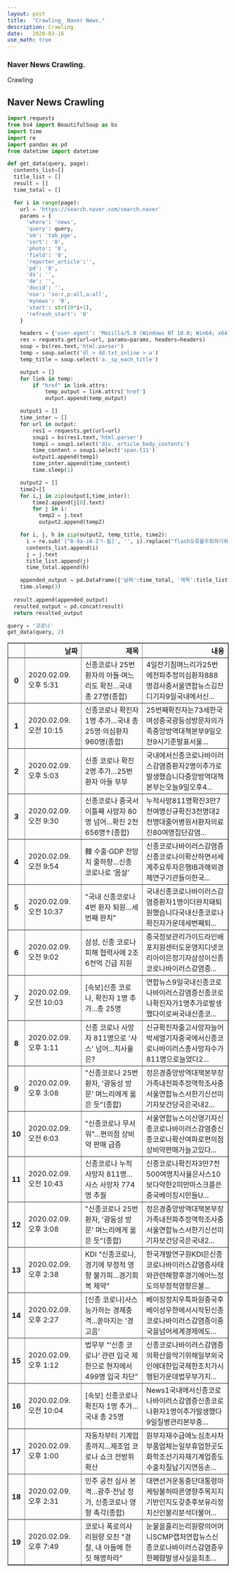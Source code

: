 ```yaml
---
layout: post
title:  "Crawling_ Naver News."
description: Crawling.
date:   2020-03-16
use_math: true
---
```

### Naver News Crawling.
Crawling

## Naver News Crawling


```python
import requests 
from bs4 import BeautifulSoup as bs
import time
import re
import pandas as pd
from datetime import datetime
```


```python
def get_data(query, page):
  contents_list=[]
  title_list = []
  result = [] 
  time_total = []

  for i in range(page):
    url = 'https://search.naver.com/search.naver'
    params = {
      'where': 'news',
      'query': query,
      'sm': 'tab_pge',
      'sort': '0',
      'photo': '0',
      'field': '0',
      'reporter_article':'', 
      'pd': '0',
      'ds': '',
      'de': '',
      'docid': '',
      'nso': 'so:r,p:all,a:all',
      'mynews': '0',
      'start': str(10*i+1),
      'refresh_start': '0'
    }

    headers = {'user-agent': 'Mozilla/5.0 (Windows NT 10.0; Win64; x64) AppleWebKit/537.36 (KHTML, like Gecko) Chrome/80.0.3987.87 Safari/537.36'}
    res = requests.get(url=url, params=params, headers=headers)
    soup = bs(res.text,'html.parser')
    temp = soup.select('dl > dd.txt_inline > a')
    temp_title = soup.select('a._sp_each_title')

    output = []
    for link in temp:
        if "href" in link.attrs:
            temp_output = link.attrs['href']
            output.append(temp_output)

    output1 = []
    time_inter = []
    for url in output:
        res1 = requests.get(url=url)
        soup1 = bs(res1.text,'html.parser')
        temp1 = soup1.select('div._article_body_contents')
        time_content = soup1.select('span.t11')
        output1.append(temp1)
        time_inter.append(time_content)
        time.sleep(1)

    output2 = []
    time2=[]
    for i,j in zip(output1,time_inter):
        time2.append(j[0].text)
        for j in i:
          temp2 = j.text
          output2.append(temp2)

    for i, j, h in zip(output2, temp_title, time2):
      i = re.sub('[^0-9a-zA-Zㄱ-힗]', '', i).replace("flash오류를우회하기위한함수추가functionflashremoveCallback","").strip()
      contents_list.append(i)
      j = j.text
      title_list.append(j)
      time_total.append(h)

    appended_output = pd.DataFrame({'날짜':time_total, '제목':title_list, '내용':contents_list})
    time.sleep(3)
 
  result.append(appended_output)
  resulted_output = pd.concat(result)
  return resulted_output

```


```python
query = '코로나'
get_data(query, 2)
```




<div>
<style scoped>
    .dataframe tbody tr th:only-of-type {
        vertical-align: middle;
    }

    .dataframe tbody tr th {
        vertical-align: top;
    }

    .dataframe thead th {
        text-align: right;
    }
</style>
<table border="1" class="dataframe">
  <thead>
    <tr style="text-align: right;">
      <th></th>
      <th>날짜</th>
      <th>제목</th>
      <th>내용</th>
    </tr>
  </thead>
  <tbody>
    <tr>
      <th>0</th>
      <td>2020.02.09. 오후 5:31</td>
      <td>신종코로나 25번 환자의 아들·며느리도 확진…국내 총 27명(종합)</td>
      <td>4일잔기침며느리가25번에전파추정의심환자888명검사중서울연합뉴스김잔디기자9일국내에서신...</td>
    </tr>
    <tr>
      <th>1</th>
      <td>2020.02.09. 오전 10:15</td>
      <td>신종코로나 확진자 1명 추가…국내 총 25명·의심환자 960명(종합)</td>
      <td>25번째확진자는73세한국여성중국광둥성방문자의가족중앙방역대책본부9일오전9시기준발표서울...</td>
    </tr>
    <tr>
      <th>2</th>
      <td>2020.02.09. 오후 5:03</td>
      <td>신종 코로나 확진 2명 추가…25번 환자 아들 부부</td>
      <td>국내에서신종코로나바이러스감염증환자2명이추가로발생했습니다중앙방역대책본부는오늘9일오후4...</td>
    </tr>
    <tr>
      <th>3</th>
      <td>2020.02.09. 오전 9:30</td>
      <td>신종코로나 중국서 이틀째 사망자 80명 넘어…확진 2천656명↑(종합)</td>
      <td>누적사망811명확진3만7천여명신규확진3천명대2천명대줄어병원서환자의료진80여명집단감염...</td>
    </tr>
    <tr>
      <th>4</th>
      <td>2020.02.09. 오전 9:54</td>
      <td>韓 수출·GDP 전망치 줄하향…신종 코로나로 ‘몸살’</td>
      <td>신종코로나바이러스감염증신종코로나이확산하면서세계주요투자은행IB과해외경제연구기관들이한국...</td>
    </tr>
    <tr>
      <th>5</th>
      <td>2020.02.09. 오전 10:37</td>
      <td>"국내 신종코로나 4번 환자 퇴원…세 번째 완치"</td>
      <td>국내신종코로나바이러스감염증환자1명이더완치돼퇴원했습니다국내신종코로나확진자가운데세번째퇴...</td>
    </tr>
    <tr>
      <th>6</th>
      <td>2020.02.09. 오전 9:02</td>
      <td>삼성, 신종 코로나 피해 협력사에 2조6천억 긴급 지원</td>
      <td>중국정보관리가이드라인배포지원센터도운영지디넷코리아이은정기자삼성이신종코로나바이러스감염증...</td>
    </tr>
    <tr>
      <th>7</th>
      <td>2020.02.09. 오전 10:03</td>
      <td>[속보]신종 코로나, 확진자 1명 추가...총 25명</td>
      <td>연합뉴스9일국내신종코로나바이러스감염증신종코로나확진자가1명추가로발생했다이로써국내신종코...</td>
    </tr>
    <tr>
      <th>8</th>
      <td>2020.02.09. 오후 1:11</td>
      <td>신종 코로나 사망자 811명으로 '사스' 넘어...치사율은?</td>
      <td>신규확진자줄고사망자늘어박세열기자중국에서신종코로나바이러스총사망자수가811명으로늘었다2...</td>
    </tr>
    <tr>
      <th>9</th>
      <td>2020.02.09. 오후 3:08</td>
      <td>"신종코로나 25번 환자, '광둥성 방문' 며느리에게 옮은 듯"(종합)</td>
      <td>정은경중앙방역대책본부장가족내전파추정역학조사중서울연합뉴스서한기신선미기자보건당국은국내2...</td>
    </tr>
    <tr>
      <th>10</th>
      <td>2020.02.09. 오전 6:03</td>
      <td>"신종코로나 무서워"…편의점 상비약 판매 급증</td>
      <td>서울연합뉴스이신영기자신종코로나바이러스감염증신종코로나확산여파로편의점상비약판매가늘고있다...</td>
    </tr>
    <tr>
      <th>11</th>
      <td>2020.02.09. 오전 10:43</td>
      <td>신종코로나 누적 사망자 811명…사스 사망자 774명 추월</td>
      <td>신종코로나확진자3만7천500여명치사율은사스10보다약한2미만마스크를쓴중국베이징시민들U...</td>
    </tr>
    <tr>
      <th>12</th>
      <td>2020.02.09. 오후 3:08</td>
      <td>"신종코로나 25번 환자, '광둥성 방문' 며느리에게 옮은 듯"(종합)</td>
      <td>정은경중앙방역대책본부장가족내전파추정역학조사중서울연합뉴스서한기신선미기자보건당국은국내2...</td>
    </tr>
    <tr>
      <th>13</th>
      <td>2020.02.09. 오후 2:38</td>
      <td>KDI “신종코로나, 경기에 부정적 영향 불가피…경기회복 제약”</td>
      <td>한국개발연구원KDI은신종코로나바이러스감염증사태와관련해향후경기에어느정도의부정적영향은불...</td>
    </tr>
    <tr>
      <th>14</th>
      <td>2020.02.09. 오후 2:27</td>
      <td>[신종 코로나]사스 능가하는 경제충격...쏟아지는 '경고음'</td>
      <td>베이징정지우특파원중국후베이성우한에서시작된신종코로나바이러스감염증이중국을넘어세계경제에도...</td>
    </tr>
    <tr>
      <th>15</th>
      <td>2020.02.09. 오후 1:12</td>
      <td>법무부 “‘신종 코로나’ 관련 입국 제한으로 현지에서 499명 입국 차단”</td>
      <td>신종코로나바이러스감염증의확산을막기위해일부외국인에대한입국제한조치가시행된가운데법무부가지...</td>
    </tr>
    <tr>
      <th>16</th>
      <td>2020.02.09. 오전 10:04</td>
      <td>[속보] 신종코로나 확진자 1명 추가…국내 총 25명</td>
      <td>News1국내에서신종코로나바이러스감염증신종코로나환자1명이추가발생했다9일질병관리본부중...</td>
    </tr>
    <tr>
      <th>17</th>
      <td>2020.02.09. 오후 1:00</td>
      <td>자동차부터 기계업종까지…제조업 코로나 쇼크 전방위 확산</td>
      <td>원부자재수급에노심초사차부품업체는일부휴업한곳도화학조선기자재기계업종도수출차질납기지연등손...</td>
    </tr>
    <tr>
      <th>18</th>
      <td>2020.02.09. 오후 2:31</td>
      <td>민주 공천 심사 본격…광주·전남 정가, 신종코로나 영향 촉각(종합)</td>
      <td>대면선거운동중단대통령마케팅불허따른영향주목지지기반인지도갖춘후보유리정치신인불리분석더불어...</td>
    </tr>
    <tr>
      <th>19</th>
      <td>2020.02.09. 오후 7:49</td>
      <td>코로나 폭로의사 리원량 모친 "경찰, 내 아들에 한 짓 해명하라"</td>
      <td>눈물을흘리는리원량의어머니SCMP캡처연합뉴스신종코로나바이러스감염증우한폐렴발생사실을최초...</td>
    </tr>
  </tbody>
</table>
</div>




```python

```
